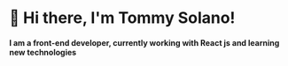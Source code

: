 # 👋 Hi there,  I'm Tommy Solano!   
#### I am a front-end developer, currently working with React js and learning new technologies
